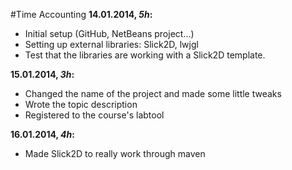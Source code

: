 #Time Accounting
**14.01.2014, *5h*:**
* Initial setup (GitHub, NetBeans project...)
* Setting up external libraries: Slick2D, lwjgl
* Test that the libraries are working with a Slick2D template.

**15.01.2014, *3h*:**
* Changed the name of the project and made some little tweaks
* Wrote the topic description
* Registered to the course's labtool

**16.01.2014, *4h*:**
* Made Slick2D to really work through maven